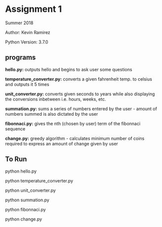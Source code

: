 # Assignment 1
Summer 2018

Author: Kevin Ramirez

Python Version: 3.7.0
## programs
**hello.py:** outputs hello and begins to ask user some questions

**temperature_converter.py:** converts a given fahrenheit temp. to celsius and outputs it 5 times

**unit_converter.py:** converts given seconds to years while also displaying the conversions inbetween i.e. hours, weeks, etc.

**summation.py:** sums a series of numbers entered by the user - amount of numbers summed is also dictated by the user

**fibonnaci.py:** gives the nth (chosen by user) term of the fibonnaci sequence

**change.py:** greedy algorithm - calculates minimum number of coins required to express an amount of change given by user

## To Run
python hello.py

python temperature_converter.py

python unit_converter.py

python summation.py

python fibonnaci.py

python change.py
